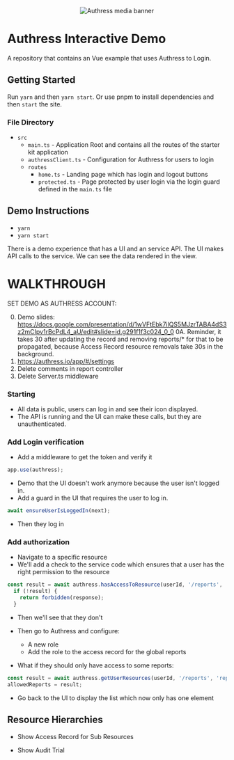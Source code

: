 <p align="center">
  <img src="https://authress.io/static/images/linkedin-banner.png" alt="Authress media banner">
</p>

# Authress Interactive Demo

A repository that contains an Vue example that uses Authress to Login.

## Getting Started

Run `yarn` and then `yarn start`. Or use pnpm to install dependencies and then `start` the site.

### File Directory

* `src`
  * `main.ts` - Application Root and contains all the routes of the starter kit application
  * `authressClient.ts` - Configuration for Authress for users to login
  * `routes`
    * `home.ts` - Landing page which has login and logout buttons
    * `protected.ts` - Page protected by user login via the login guard defined in the `main.ts` file


## Demo Instructions

* `yarn`
* `yarn start`

There is a demo experience that has a UI and an service API. The UI makes API calls to the service. We can see the data rendered in the view.


# WALKTHROUGH

SET DEMO AS AUTHRESS ACCOUNT:

0. Demo slides: https://docs.google.com/presentation/d/1wVFtEbk7ilQS5MJzrTABA4dS3z2mCIpv1rBcPdL4_aU/edit#slide=id.g291f1f3c024_0_0
0A. Reminder, it takes 30 after updating the record and removing reports/* for that to be propagated, because Access Record resource removals take 30s in the background.
1. https://authress.io/app/#/settings
2. Delete comments in report controller
3. Delete Server.ts middleware


### Starting
* All data is public, users can log in and see their icon displayed.
* The API is running and the UI can make these calls, but they are unauthenticated.

### Add Login verification
* Add a middleware to get the token and verify it

```js server.ts
app.use(authress);
```

* Demo that the UI doesn't work anymore because the user isn't logged in.
* Add a guard in the UI that requires the user to log in.

```js router.ts
await ensureUserIsLoggedIn(next);
```

* Then they log in

### Add authorization
* Navigate to a specific resource
* We'll add a check to the service code which ensures that a user has the right permission to the resource

```js reportsController.ts
const result = await authress.hasAccessToResource(userId, '/reports', 'reports:get');
  if (!result) {
    return forbidden(response);
  }
```

* Then we'll see that they don't
* Then go to Authress and configure:
  * A new role
  * Add the role to the access record for the global reports

* What if they should only have access to some reports:

```js reportsController.ts
const result = await authress.getUserResources(userId, '/reports', 'reports:get');
allowedReports = result;
```
* Go back to the UI to display the list which now only has one element

## Resource Hierarchies
* Show Access Record for Sub Resources

* Show Audit Trial
